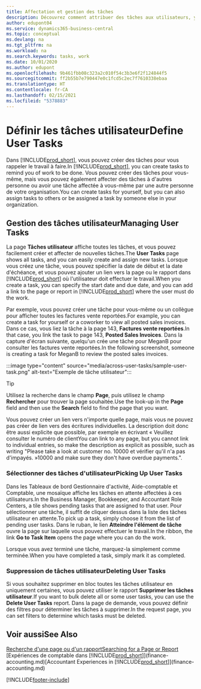 ```yaml
---
title: Affectation et gestion des tâches
description: Découvrez comment attribuer des tâches aux utilisateurs, y compris votre comptable, dans Business Central, et comment vous choisissez et effectuez des tâches.
author: edupont04
ms.service: dynamics365-business-central
ms.topic: conceptual
ms.devlang: na
ms.tgt_pltfrm: na
ms.workload: na
ms.search.keywords: tasks, work
ms.date: 10/01/2020
ms.author: edupont
ms.openlocfilehash: 9b461fbb08c323a2c010f54c3b3e6f2f124844f5
ms.sourcegitcommit: ff2b55b7e790447e0c1fcd5c2ec7f7610338ebaa
ms.translationtype: HT
ms.contentlocale: fr-CA
ms.lasthandoff: 02/15/2021
ms.locfileid: "5378883"
---
```

# <a name="define-user-tasks"></a><span data-ttu-id="f4b6c-103">Définir les tâches utilisateur</span><span class="sxs-lookup"><span data-stu-id="f4b6c-103">Define User Tasks</span></span>

<span data-ttu-id="f4b6c-104">Dans [!INCLUDE[prod_short](includes/prod_short.md)], vous pouvez créer des tâches pour vous rappeler le travail à faire.</span><span class="sxs-lookup"><span data-stu-id="f4b6c-104">In [!INCLUDE[prod_short](includes/prod_short.md)], you can create tasks to remind you of work to be done.</span></span> <span data-ttu-id="f4b6c-105">Vous pouvez créer des tâches pour vous-même, mais vous pouvez également affecter des tâches à d'autres personne ou avoir une tâche affectée à vous-même par une autre personne de votre organisation.</span><span class="sxs-lookup"><span data-stu-id="f4b6c-105">You can create tasks for yourself, but you can also assign tasks to others or be assigned a task by someone else in your organization.</span></span>  

## <a name="managing-user-tasks"></a><span data-ttu-id="f4b6c-106">Gestion des tâches utilisateur</span><span class="sxs-lookup"><span data-stu-id="f4b6c-106">Managing User Tasks</span></span>

<span data-ttu-id="f4b6c-107">La page **Tâches utilisateur** affiche toutes les tâches, et vous pouvez facilement créer et affecter de nouvelles tâches.</span><span class="sxs-lookup"><span data-stu-id="f4b6c-107">The **User Tasks** page shows all tasks, and you can easily create and assign new tasks.</span></span> <span data-ttu-id="f4b6c-108">Lorsque vous créez une tâche, vous pouvez spécifier la date de début et la date d'échéance, et vous pouvez ajouter un lien vers la page ou le rapport dans [!INCLUDE[prod_short](includes/prod_short.md)] où l'utilisateur doit effectuer le travail.</span><span class="sxs-lookup"><span data-stu-id="f4b6c-108">When you create a task, you can specify the start date and due date, and you can add a link to the page or report in [!INCLUDE[prod_short](includes/prod_short.md)] where the user must do the work.</span></span>  

<span data-ttu-id="f4b6c-109">Par exemple, vous pouvez créer une tâche pour vous-même ou un collègue pour afficher toutes les factures vente reportées.</span><span class="sxs-lookup"><span data-stu-id="f4b6c-109">For example, you can create a task for yourself or a coworker to view all posted sales invoices.</span></span> <span data-ttu-id="f4b6c-110">Dans ce cas, vous liez la tâche à la page 143, **Factures vente reportées**.</span><span class="sxs-lookup"><span data-stu-id="f4b6c-110">In that case, you link the task to page 143, **Posted Sales Invoices**.</span></span> <span data-ttu-id="f4b6c-111">Dans la capture d'écran suivante, quelqu'un crée une tâche pour MeganB pour consulter les factures vente reportées.</span><span class="sxs-lookup"><span data-stu-id="f4b6c-111">In the following screenshot, someone is creating a task for MeganB to review the posted sales invoices.</span></span>  

:::image type="content" source="media/across-user-tasks/sample-user-task.png" alt-text="Exemple de tâche utilisateur":::

> [!TIP]  
> <span data-ttu-id="f4b6c-113">Utilisez la recherche dans le champ **Page**, puis utilisez le champ **Rechercher** pour trouver la page souhaitée.</span><span class="sxs-lookup"><span data-stu-id="f4b6c-113">Use the look-up in the **Page** field and then use the **Search** field to find the page that you want.</span></span>  
>
> <span data-ttu-id="f4b6c-114">Vous pouvez créer un lien vers n'importe quelle page, mais vous ne pouvez pas créer de lien vers des écritures individuelles. La description doit donc être aussi explicite que possible, par exemple en écrivant « Veuillez consulter le numéro de client</span><span class="sxs-lookup"><span data-stu-id="f4b6c-114">You can link to any page, but you cannot link to individual entries, so make the description as explicit as possible, such as writing "Please take a look at customer no.</span></span> <span data-ttu-id="f4b6c-115">10000 et vérifier qu'il n'a pas d'impayés. »</span><span class="sxs-lookup"><span data-stu-id="f4b6c-115">10000 and make sure they don't have overdue payments.".</span></span>

### <a name="picking-up-user-tasks"></a><span data-ttu-id="f4b6c-116">Sélectionner des tâches d'utilisateur</span><span class="sxs-lookup"><span data-stu-id="f4b6c-116">Picking Up User Tasks</span></span>

<span data-ttu-id="f4b6c-117">Dans les Tableaux de bord Gestionnaire d'activité, Aide-comptable et Comptable, une mosaïque affiche les tâches en attente affectées à ces utilisateurs.</span><span class="sxs-lookup"><span data-stu-id="f4b6c-117">In the Business Manager, Bookkeeper, and Accountant Role Centers, a tile shows pending tasks that are assigned to that user.</span></span> <span data-ttu-id="f4b6c-118">Pour sélectionner une tâche, il suffit de cliquer dessus dans la liste des tâches utilisateur en attente.</span><span class="sxs-lookup"><span data-stu-id="f4b6c-118">To pick up a task, simply choose it from the list of pending user tasks.</span></span> <span data-ttu-id="f4b6c-119">Dans le ruban, le lien **Atteindre l'élément de tâche** ouvre la page sur laquelle vous pouvez effectuer le travail.</span><span class="sxs-lookup"><span data-stu-id="f4b6c-119">In the ribbon, the link **Go to Task Item** opens the page where you can do the work.</span></span>  

<span data-ttu-id="f4b6c-120">Lorsque vous avez terminé une tâche, marquez-la simplement comme terminée.</span><span class="sxs-lookup"><span data-stu-id="f4b6c-120">When you have completed a task, simply mark it as completed.</span></span>  

### <a name="deleting-user-tasks"></a><span data-ttu-id="f4b6c-121">Suppression de tâches utilisateur</span><span class="sxs-lookup"><span data-stu-id="f4b6c-121">Deleting User Tasks</span></span>

<span data-ttu-id="f4b6c-122">Si vous souhaitez supprimer en bloc toutes les tâches utilisateur en uniquement certaines, vous pouvez utiliser le rapport **Supprimer les tâches utilisateur**.</span><span class="sxs-lookup"><span data-stu-id="f4b6c-122">If you want to bulk delete all or some user tasks, you can use the **Delete User Tasks** report.</span></span> <span data-ttu-id="f4b6c-123">Dans la page de demande, vous pouvez définir des filtres pour déterminer les tâches à supprimer.</span><span class="sxs-lookup"><span data-stu-id="f4b6c-123">In the request page, you can set filters to determine which tasks must be deleted.</span></span>  

## <a name="see-also"></a><span data-ttu-id="f4b6c-124">Voir aussi</span><span class="sxs-lookup"><span data-stu-id="f4b6c-124">See Also</span></span>

[<span data-ttu-id="f4b6c-125">Recherche d'une page ou d'un rapport</span><span class="sxs-lookup"><span data-stu-id="f4b6c-125">Searching for a Page or Report</span></span>](ui-search.md)  
<span data-ttu-id="f4b6c-126">[Expériences de comptable dans [!INCLUDE[prod_short](includes/prod_short.md)]](finance-accounting.md)</span><span class="sxs-lookup"><span data-stu-id="f4b6c-126">[Accountant Experiences in [!INCLUDE[prod_short](includes/prod_short.md)]](finance-accounting.md)</span></span>  


[!INCLUDE[footer-include](includes/footer-banner.md)]